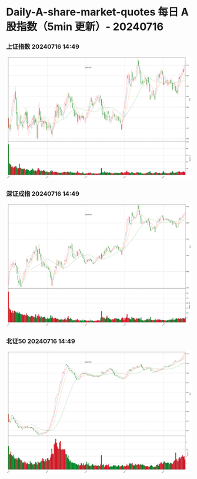 
# Daily-A-share-market-quotes 每日 A 股指数（5min 更新）- 20240716

### 上证指数 20240716 14:49
![](./fig/2024/7/20240716-sh000001.png)

### 深证成指 20240716 14:49
![](./fig/2024/7/20240716-sz399001.png)

### 北证50 20240716 14:49
![](./fig/2024/7/20240716-bj899050.png)

